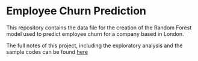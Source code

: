 # Employee Churn Prediction

This repository contains the data file for the creation of the Random Forest model used to predict employee churn for a company based in London.

The full notes of this project, including the exploratory analysis and the sample codes can be found [here](https://leekarensl.github.io/2023/03/17/employee-churn-prediction.html)
